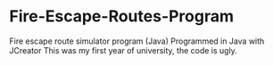 Fire-Escape-Routes-Program
==========================

Fire escape route simulator program (Java)
Programmed in Java with JCreator
This was my first year of university, the code is ugly.
